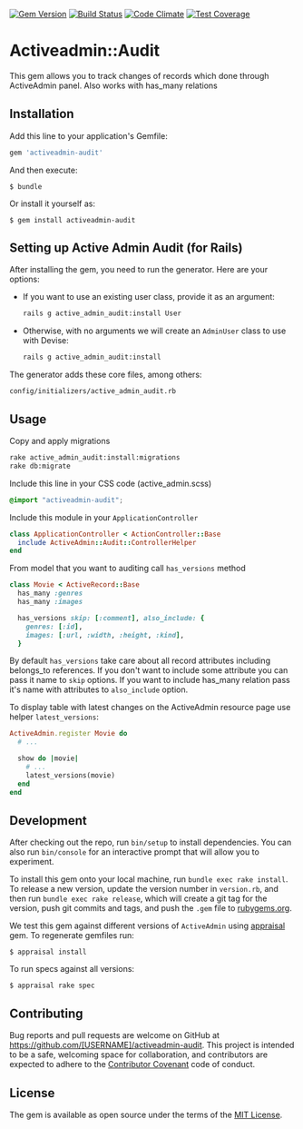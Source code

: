 [![Gem Version](https://badge.fury.io/rb/activeadmin-audit.svg)](https://badge.fury.io/rb/activeadmin-audit)
[![Build Status](https://travis-ci.org/holyketzer/activeadmin-audit.svg?branch=master)](https://travis-ci.org/holyketzer/activeadmin-audit)
[![Code Climate](https://codeclimate.com/github/holyketzer/activeadmin-audit/badges/gpa.svg)](https://codeclimate.com/github/holyketzer/activeadmin-audit)
[![Test Coverage](https://codeclimate.com/github/holyketzer/activeadmin-audit/badges/coverage.svg)](https://codeclimate.com/github/holyketzer/activeadmin-audit/coverage)

# Activeadmin::Audit

This gem allows you to track changes of records which done through ActiveAdmin panel. Also works with has_many relations

## Installation

Add this line to your application's Gemfile:

```ruby
gem 'activeadmin-audit'
```

And then execute:

    $ bundle

Or install it yourself as:

    $ gem install activeadmin-audit

## Setting up Active Admin Audit (for Rails)

After installing the gem, you need to run the generator. Here are your options:

- If you want to use an existing user class, provide it as an argument:
  ```sh
  rails g active_admin_audit:install User
  ```

- Otherwise, with no arguments we will create an `AdminUser` class to use with Devise:
  ```sh
  rails g active_admin_audit:install
  ```

The generator adds these core files, among others:

```
config/initializers/active_admin_audit.rb
```

## Usage

Copy and apply migrations

```bash
rake active_admin_audit:install:migrations
rake db:migrate
```

Include this line in your CSS code (active_admin.scss)

```scss
@import "activeadmin-audit";
```

Include this module in your `ApplicationController`

```ruby
class ApplicationController < ActionController::Base
  include ActiveAdmin::Audit::ControllerHelper
end
```

From model that you want to auditing call `has_versions` method

```ruby
class Movie < ActiveRecord::Base
  has_many :genres
  has_many :images

  has_versions skip: [:comment], also_include: {
    genres: [:id],
    images: [:url, :width, :height, :kind],
  }
```

By default `has_versions` take care about all record attributes including belongs_to references. If you don't want to include some attribute you can pass it name to `skip` options. If you want to include has_many relation pass it's name with attributes to  `also_include` option.

To display table with latest changes on the ActiveAdmin resource page use helper `latest_versions`:

```ruby
ActiveAdmin.register Movie do
  # ...

  show do |movie|
    # ...
    latest_versions(movie)
  end
end
```

## Development

After checking out the repo, run `bin/setup` to install dependencies. You can also run `bin/console` for an interactive prompt that will allow you to experiment.

To install this gem onto your local machine, run `bundle exec rake install`. To release a new version, update the version number in `version.rb`, and then run `bundle exec rake release`, which will create a git tag for the version, push git commits and tags, and push the `.gem` file to [rubygems.org](https://rubygems.org).

We test this gem against different versions of `ActiveAdmin` using [appraisal](https://github.com/thoughtbot/appraisal) gem.
To regenerate gemfiles run:

    $ appraisal install

To run specs against all versions:

    $ appraisal rake spec

## Contributing

Bug reports and pull requests are welcome on GitHub at https://github.com/[USERNAME]/activeadmin-audit. This project is intended to be a safe, welcoming space for collaboration, and contributors are expected to adhere to the [Contributor Covenant](http://contributor-covenant.org) code of conduct.


## License

The gem is available as open source under the terms of the [MIT License](http://opensource.org/licenses/MIT).
